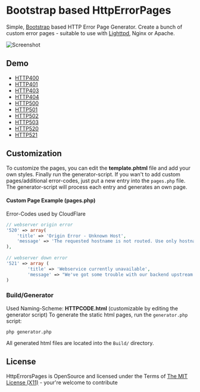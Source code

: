 # Bootstrap based HttpErrorPages #
Simple, [Bootstrap](http://getbootstrap.com/) based HTTP Error Page Generator. Create a bunch of custom error pages - suitable to use with [Lighttpd](http://redmine.lighttpd.net/projects/lighttpd/wiki/Docs_ConfigurationOptions), Nginx or Apache.

![Screenshot](http://httperrorpages.andidittrich.de/screenshot1.png)

## Demo ##
* [HTTP400](http://httperrorpages.andidittrich.de/HTTP400.html)
* [HTTP401](http://httperrorpages.andidittrich.de/HTTP401.html)
* [HTTP403](http://httperrorpages.andidittrich.de/HTTP403.html)
* [HTTP404](http://httperrorpages.andidittrich.de/HTTP404.html)
* [HTTP500](http://httperrorpages.andidittrich.de/HTTP500.html)
* [HTTP501](http://httperrorpages.andidittrich.de/HTTP501.html)
* [HTTP502](http://httperrorpages.andidittrich.de/HTTP502.html)
* [HTTP503](http://httperrorpages.andidittrich.de/HTTP503.html)
* [HTTP520](http://httperrorpages.andidittrich.de/HTTP520.html)
* [HTTP521](http://httperrorpages.andidittrich.de/HTTP521.html)

## Customization ##
To customize the pages, you can edit the **template.phtml** file and add your own styles. Finally run the generator-script.
If you wan't to add custom pages/additional error-codes, just put a new entry into the `pages.php` file. The generator-script will process each entry and generates an own page.

#### Custom Page Example (pages.php) ####
Error-Codes used by CloudFlare

```php
// webserver origin error
'520' => array(
	'title' => 'Origin Error - Unknown Host',
	'message' => 'The requested hostname is not routed. Use only hostnames to access resources.'
),
		
// webserver down error
'521' => array (
		'title' => 'Webservice currently unavailable',
		'message' => "We've got some trouble with our backend upstream cluster.\nOur service team has been dispatched to bring it back online."
)	
```

### Build/Generator ###
Used Naming-Scheme: **HTTP**__CODE__**.html** (customizable by editing the generator script)
To generate the static html pages, run the `generator.php` script:

```shell
php generator.php
```

All generated html files are located into the `Build/` directory.


## License ##
HttpErrorsPages is OpenSource and licensed under the Terms of [The MIT License (X11)](http://opensource.org/licenses/MIT) - your're welcome to contribute